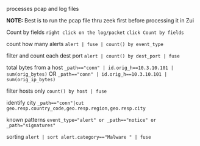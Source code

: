 processes pcap and log files 

**NOTE:**
Best is to run the pcap file thru zeek first before processing it in Zui

Count by fields
`right click on the log/packet`
`click Count by fields`

count how many alerts
`alert | fuse | count() by event_type`

filter and count each dest port
`alert | count() by dest_port | fuse`

total bytes from a host
`_path=="conn" | id.orig_h==10.3.10.101 | sum(orig_bytes)`
OR
`_path=="conn" | id.orig_h==10.3.10.101 | sum(orig_ip_bytes)`

filter hosts only
`count() by host | fuse`

identify city
`_path=="conn"|cut geo.resp.country_code,geo.resp.region,geo.resp.city`

known patterns
`event_type="alert" or _path=="notice" or _path="signatures"`

sorting
`alert | sort alert.category=="Malware " | fuse`


